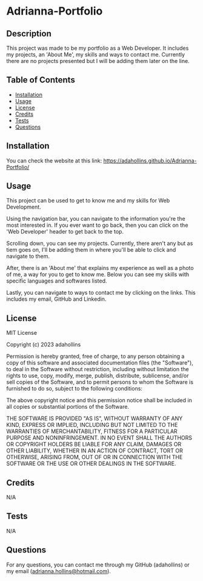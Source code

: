 # Adrianna-Portfolio

## Description
This project was made to be my portfolio as a Web Developer. It includes my projects, an 'About Me', my skills and ways to contact me. Currently there are no projects presented but I will be adding them later on the line.

## Table of Contents
- [Installation](#installation)
- [Usage](#usage)
- [License](#license)
- [Credits](#credits)
- [Tests](#tests)
- [Questions](#questions)

## Installation
You can check the website at this link: https://adahollins.github.io/Adrianna-Portfolio/

## Usage
This project can be used to get to know me and my skills for Web Development.

Using the navigation bar, you can navigate to the information you're the most interested in. If you ever want to go back, then you can click on the 'Web Developer' header to get back to the top.

Scrolling down, you can see my projects. Currently, there aren't any but as tiem goes on, I'll be adding them in where you'll be able to click and navigate to them.

After, there is an 'About me' that explains my experience as well as a photo of me, a way for you to get to know me. Below you can see my skills with specific languages and softwares listed.

Lastly, you can navigate to ways to contact me by clicking on the links. This includes my email, GitHub and Linkedin.

## License
MIT License

Copyright (c) 2023 adahollins

Permission is hereby granted, free of charge, to any person obtaining a copy of this software and associated documentation files (the "Software"), to deal in the Software without restriction, including without limitation the rights to use, copy, modify, merge, publish, distribute, sublicense, and/or sell copies of the Software, and to permit persons to whom the Software is furnished to do so, subject to the following conditions:

The above copyright notice and this permission notice shall be included in all copies or substantial portions of the Software.

THE SOFTWARE IS PROVIDED "AS IS", WITHOUT WARRANTY OF ANY KIND, EXPRESS OR IMPLIED, INCLUDING BUT NOT LIMITED TO THE WARRANTIES OF MERCHANTABILITY, FITNESS FOR A PARTICULAR PURPOSE AND NONINFRINGEMENT. IN NO EVENT SHALL THE AUTHORS OR COPYRIGHT HOLDERS BE LIABLE FOR ANY CLAIM, DAMAGES OR OTHER LIABILITY, WHETHER IN AN ACTION OF CONTRACT, TORT OR OTHERWISE, ARISING FROM, OUT OF OR IN CONNECTION WITH THE SOFTWARE OR THE USE OR OTHER DEALINGS IN THE SOFTWARE.

## Credits
N/A

## Tests
N/A

## Questions
For any questions, you can contact me through my GitHub (adahollins) or my email (adrianna.hollins@hotmail.com).